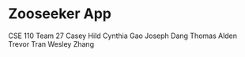 # Zooseeker App
CSE 110 Team 27
Casey Hild
Cynthia Gao
Joseph Dang
Thomas Alden
Trevor Tran
Wesley Zhang
